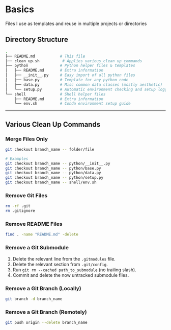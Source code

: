 # Basics

Files I use as templates and reuse in multiple projects or directories

## Directory Structure

```bash
.
├── README.md           # This file
├── clean_up.sh          # Applies various clean up commands
├── python              # Python helper files & templates
│   ├── README.md       # Extra information
│   ├── __init__.py     # Easy import of all python files
│   ├── base.py         # Template for any python code 
│   ├── data.py         # Misc common data classes (mostly aesthetic)
│   └── setup.py        # Automatic environment checking and setup logging
└── shell               # Shell helper files
    ├── README.md       # Extra information
    └── env.sh          # Conda environment setup guide
```

---

## Various Clean Up Commands

### Merge Files Only

```bash
git checkout branch_name -- folder/file

# Examples
git checkout branch_name -- python/__init__.py
git checkout branch_name -- python/base.py
git checkout branch_name -- python/data.py
git checkout branch_name -- python/setup.py
git checkout branch_name -- shell/env.sh
```

### Remove Git Files

```bash
rm -rf .git
rm .gitignore
```

### Remove README Files

```bash
find . -name "README.md" -delete
```

### Remove a Git Submodule

1. Delete the relevant line from the `.gitmodules` file.
2. Delete the relevant section from `.git/config`.
3. Run `git rm --cached path_to_submodule` (no trailing slash).
4. Commit and delete the now untracked submodule files.

### Remove a Git Branch (Locally)

```bash
git branch -d branch_name
```

### Remove a Git Branch (Remotely)

```bash
git push origin --delete branch_name
```